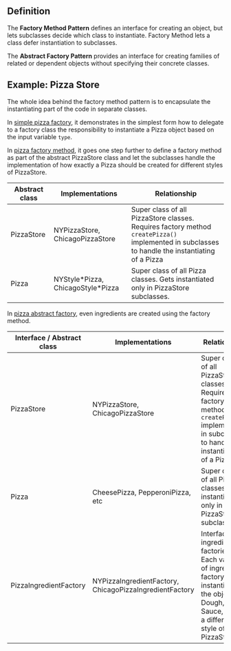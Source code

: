 ## Definition 
The **Factory Method Pattern** defines an interface 
for creating an object, but lets subclasses decide 
which class to instantiate. Factory Method lets a 
class defer instantiation to subclasses. 

The **Abstract Factory Pattern** provides an interface
for creating families of related or dependent objects
without specifying their concrete classes.

## Example: Pizza Store
The whole idea behind the factory method pattern 
is to encapsulate the instantiating part of the 
code in separate classes. 

In [simple pizza factory](../head-first-design-patterns/src/main/java/headfirst/designpatterns/factory/pizzas),
it demonstrates in the simplest form how to delegate 
to a factory class the responsibility to instantiate
a Pizza object based on the input variable `type`. 

In [pizza factory method](../head-first-design-patterns/src/main/java/headfirst/designpatterns/factory/pizzafm),
it goes one step further to define a factory method 
as part of the abstract PizzaStore class and let 
the subclasses handle the implementation of how 
exactly a Pizza should be created for different 
styles of PizzaStore. 

| Abstract class | Implementations | Relationship | 
| -------------- | --------------- | ------------ |
| PizzaStore     | NYPizzaStore, ChicagoPizzaStore | Super class of all PizzaStore classes. Requires factory method `createPizza()` implemented in subclasses to handle the instantiating of a Pizza |
| Pizza          | NYStyle\*Pizza, ChicagoStyle\*Pizza | Super class of all Pizza classes. Gets instantiated only in PizzaStore subclasses. |

In [pizza abstract factory](../head-first-design-patterns/src/main/java/headfirst/designpatterns/factory/pizzaaf),
even ingredients are created using the factory method. 

| Interface / Abstract class | Implementations | Relationship | 
| -------------------------- | --------------- | ------------ |
| PizzaStore     | NYPizzaStore, ChicagoPizzaStore | Super class of all PizzaStore classes. Requires factory method `createPizza()` implemented in subclasses to handle the instantiating of a Pizza |
| Pizza          | CheesePizza, PepperoniPizza, etc | Super class of all Pizza classes. Gets instantiated only in PizzaStore subclasses. |
| PizzaIngredientFactory | NYPizzaIngredientFactory, ChicagoPizzaIngredientFactory | Interface for ingredient factories. Each variant of ingredient factory instantiates the objects of Dough, Sauce, etc for a different style of PizzaStore. |
